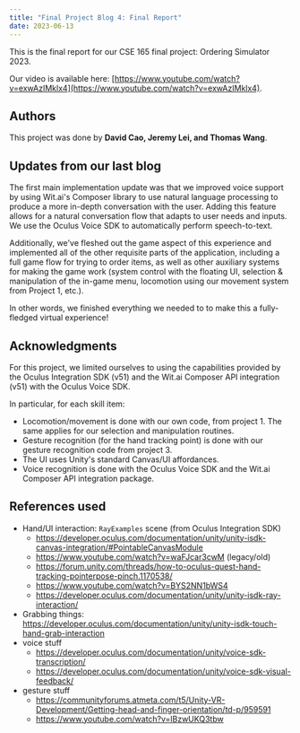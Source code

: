```yaml
---
title: "Final Project Blog 4: Final Report"
date: 2023-06-13
---
```


This is the final report for our CSE 165 final project: Ordering Simulator 2023.

Our video is available here: [https://www.youtube.com/watch?v=exwAzIMklx4](https://www.youtube.com/watch?v=exwAzIMklx4).

## Authors

This project was done by **David Cao, Jeremy Lei, and Thomas Wang**.

## Updates from our last blog

The first main implementation update was that we improved voice support by using Wit.ai's Composer library to use natural language processing to produce a more in-depth conversation with the user. Adding this feature allows for a natural conversation flow that adapts to user needs and inputs. We use the Oculus Voice SDK to automatically perform speech-to-text.

Additionally, we've fleshed out the game aspect of this experience and implemented all of the other requisite parts of the application, including a full game flow for trying to order items, as well as other auxiliary systems for making the game work (system control with the floating UI, selection & manipulation of the in-game menu, locomotion using our movement system from Project 1, etc.).

In other words, we finished everything we needed to to make this a fully-fledged virtual experience!

## Acknowledgments

For this project, we limited ourselves to using the capabilities provided by the Oculus Integration SDK (v51) and the Wit.ai Composer API integration (v51) with the Oculus Voice SDK.

In particular, for each skill item:

- Locomotion/movement is done with our own code, from project 1. The same applies for our selection and manipulation routines.
- Gesture recognition (for the hand tracking point) is done with our gesture recognition code from project 3.
- The UI uses Unity's standard Canvas/UI affordances.
- Voice recognition is done with the Oculus Voice SDK and the Wit.ai Composer API integration package.

## References used

- Hand/UI interaction: `RayExamples` scene (from Oculus Integration SDK)
  - https://developer.oculus.com/documentation/unity/unity-isdk-canvas-integration/#PointableCanvasModule
  - https://www.youtube.com/watch?v=waFJcar3cwM (legacy/old)
  - https://forum.unity.com/threads/how-to-oculus-quest-hand-tracking-pointerpose-pinch.1170538/
  - https://www.youtube.com/watch?v=BYS2NN1bWS4
  - https://developer.oculus.com/documentation/unity/unity-isdk-ray-interaction/
- Grabbing things: https://developer.oculus.com/documentation/unity/unity-isdk-touch-hand-grab-interaction
- voice stuff
  - https://developer.oculus.com/documentation/unity/voice-sdk-transcription/
  - https://developer.oculus.com/documentation/unity/voice-sdk-visual-feedback/
- gesture stuff
  - https://communityforums.atmeta.com/t5/Unity-VR-Development/Getting-head-and-finger-orientation/td-p/959591
  - https://www.youtube.com/watch?v=lBzwUKQ3tbw
